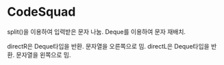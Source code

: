 # CodeSquad
split()을 이용하여 입력받은 문자 나눔.
Deque를 이용하여 문자 재배치.

directR은 Deque타입을 반환. 문자열을 오른쪽으로 밈.
directL은 Deque타입을 반환. 문자열을 왼쪽으로 밈.
